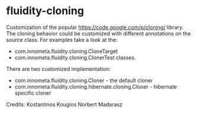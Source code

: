 fluidity-cloning
================

Customization of the popular https://code.google.com/p/cloning/ library.
The cloning behavior could be customized with different annotations on the source
class.
For examples take a look at the:
- com.innometa.fluidity.cloning.CloneTarget
- com.innometa.fluidity.cloning.ClonerTest
classes.

There are two customized implementation:
- com.innometa.fluidity.cloning.Cloner - the default cloner
- com.innometa.fluidity.cloning.hibernate.cloning.Cloner - hibernate specific cloner

Credits:
 Kostantinos Kougios
 Norbert Madarasz